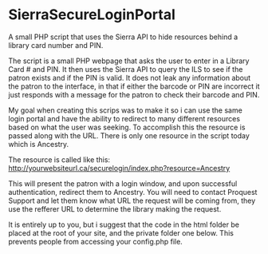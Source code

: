 # SierraSecureLoginPortal
A small PHP script that uses the Sierra API to hide resources behind a library card number and PIN.

The script is a small PHP webpage that asks the user to enter in a Library Card # and PIN. It then uses the Sierra API to query the ILS to see if the patron exists and if the PIN is valid. It does not leak any information about the patron to the interface, in that if either the barcode or PIN are incorrect it just responds with a message for the patron to check their barcode and PIN.

My goal when creating this scrips was to make it so i can use the same login portal and have the ability to redirect to many different resources based on what the user was seeking. To accomplish this the resource is passed along with the URL. There is only one resource in the script today which is Ancestry. 

The resource is called like this:  http://yourwebsiteurl.ca/securelogin/index.php?resource=Ancestry

This will present the patron with a login window, and upon successful authentication, redirect them to Ancestry. You will need to contact Proquest Support and let them know what URL the request will be coming from, they use the refferer URL to determine the library making the request. 

It is entirely up to you, but i suggest that the code in the html folder be placed at the root of your site, and the private folder one below.  This prevents people from accessing your config.php file.

